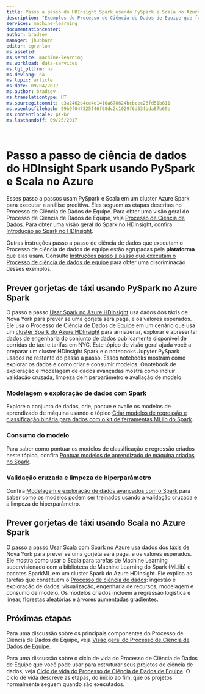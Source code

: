 ```yaml
---
title: Passo a passo do HDInsight Spark usando PySpark e Scala no Azure | Microsoft Docs
description: "Exemplos do Processo de Ciência de Dados de Equipe que fornecem orientação sobre o uso de PySpark e Scala em um Azure HDInsight Spark para fazer análise preditiva."
services: machine-learning
documentationcenter: 
author: bradsev
manager: jhubbard
editor: cgronlun
ms.assetid: 
ms.service: machine-learning
ms.workload: data-services
ms.tgt_pltfrm: na
ms.devlang: na
ms.topic: article
ms.date: 09/04/2017
ms.author: bradsev
ms.translationtype: HT
ms.sourcegitcommit: c3a2462b4ce4e1410a670624bcbcec26fd51b811
ms.openlocfilehash: 99b9f047525f46f68dc2c1029f6d53fbda87b69e
ms.contentlocale: pt-br
ms.lasthandoff: 09/25/2017

---
```



# <a name="hdinsight-spark-data-science-walkthroughs-using-pyspark-and-scala-on-azure"></a>Passo a passo de ciência de dados do HDInsight Spark usando PySpark e Scala no Azure

Esses passo a passos usam PySpark e Scala em um cluster Azure Spark para executar a análise preditiva. Eles seguem as etapas descritas no Processo de Ciência de Dados de Equipe. Para obter uma visão geral do Processo de Ciência de Dados de Equipe, veja [Processo de Ciência de Dados](overview.md). Para obter uma visão geral do Spark no HDInsight, confira [Introdução ao Spark no HDInsight](../../hdinsight/hdinsight-apache-spark-overview.md).

Outras instruções passo a passo de ciência de dados que executam o Processo de ciência de dados de equipe estão agrupadas pela **plataforma** que elas usam. Consulte [Instruções passo a passo que executam o Processo de ciência de dados de equipe](walkthroughs.md) para obter uma discriminação desses exemplos.

## <a name="predict-taxi-tips-using-pyspark-on-azure-spark"></a>Prever gorjetas de táxi usando PySpark no Azure Spark

O passo a passo [Usar Spark no Azure HDInsight](spark-overview.md) usa dados dos táxis de Nova York para prever se uma gorjeta será paga, e os valores esperados. Ele usa o Processo de Ciência de Dados de Equipe em um cenário que usa um [cluster Spark do Azure HDInsight](https://azure.microsoft.com/services/hdinsight/) para armazenar, explorar e apresentar dados de engenharia do conjunto de dados publicamente disponível de corridas de táxi e tarifas em NYC. Este tópico de visão geral ajuda você a preparar um cluster HDInsight Spark e o notebooks Jupyter PySpark usados no restante do passo a passo. Esses notebooks mostram como explorar os dados e como criar e consumir modelos. Onotebook de exploração e modelagem de dados avançadas mostra como incluir validação cruzada, limpeza de hiperparâmetro e avaliação de modelo.

### <a name="data-exploration-and-modeling-with-spark"></a>Modelagem e exploração de dados com Spark 
Explore o conjunto de dados, crie, pontue e avalie os modelos de aprendizado de máquina usando o tópico [Criar modelos de regressão e classificação binária para dados com o kit de ferramentas MLlib do Spark](spark-data-exploration-modeling.md).

### <a name="model-consumption"></a>Consumo do modelo
Para saber como pontuar os modelos de classificação e regressão criados neste tópico, confira [Pontuar modelos de aprendizado de máquina criados no Spark](spark-model-consumption.md).

### <a name="cross-validation-and-hyperparameter-sweeping"></a>Validação cruzada e limpeza de hiperparâmetro
Confira [Modelagem e exploração de dados avançados com o Spark](spark-advanced-data-exploration-modeling.md) para saber como os modelos podem ser treinados usando a validação cruzada e a limpeza de hiperparâmetro.


## <a name="predict-taxi-tips-using-scala-on-azure-spark"></a>Prever gorjetas de táxi usando Scala no Azure Spark

O passo a passo [Usar Scala com Spark no Azure](scala-walkthrough.md) usa dados dos táxis de Nova York para prever se uma gorjeta será paga, e os valores esperados. Ele mostra como usar o Scala para tarefas de Machine Learning supervisionado com a biblioteca de Machine Learning do Spark (MLlib) e pacotes SparkML em um cluster Spark do Azure HDInsight. Ele explica as tarefas que constituem o [Processo de ciência de dados](http://aka.ms/datascienceprocess): ingestão e exploração de dados, visualização, engenharia de recursos, modelagem e consumo de modelo. Os modelos criados incluem a regressão logística e linear, florestas aleatórias e árvores aumentadas gradientes.


## <a name="next-steps"></a>Próximas etapas

Para uma discussão sobre os principais componentes do Processo de Ciência de Dados de Equipe, veja [Visão geral do Processo de Ciência de Dados de Equipe](overview.md).

Para uma discussão sobre o ciclo de vida do Processo de Ciência de Dados de Equipe que você pode usar para estruturar seus projetos de ciência de dados, veja [Ciclo de vida do Processo de Ciência de Dados de Equipe](lifecycle.md). O ciclo de vida descreve as etapas, do início ao fim, que os projetos normalmente seguem quando são executados. 


